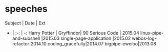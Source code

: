 # speeches
Subject | Date | Ext
- | :-: | -: 
Harry Potter | Gryffindor| 90 
Serious Code | 2015.04
linux-pipe-and-subshell	|2015.03
single-page-application	|2015.02
webos-log-refactor|2014.10
coding_gracefully|2014.07
bigpipe-eweibo|2013.08
